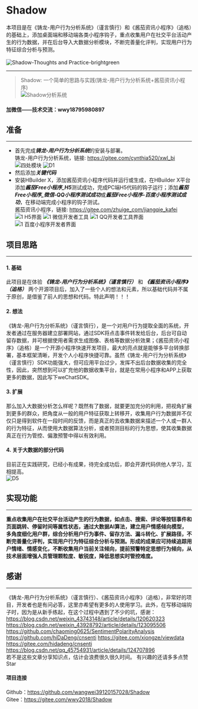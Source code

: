 # Shadow
本项目是在《铸龙-用户行为分析系统》（谨言慎行）和《酱茄资讯小程序》（追格）的基础上，添加桌面端和移动端各类小程序钩子，重点收集用户在社交平台活动产生的行为数据，并在后台导入大数据分析模块，不断完善量化评判，实现用户行为特征综合分析与预测。
<br>
<br>![Shadow-Thoughts and Practice-brightgreen](https://user-images.githubusercontent.com/39434325/206231246-6ba5ddca-ce84-4330-b908-997b4c34b099.svg)

----------------------------------------

> Shadow: 一个简单的思路与实践(铸龙-用户行为分析系统+酱茄资讯小程序)<br>
![Shadow分析系统](https://user-images.githubusercontent.com/39434325/206234734-d1ca6f9e-8a31-4be5-ab7a-82dd997b79ae.jpg)


#### 加微信——技术交流：wwy18795980897

## 准备
----------------------------------------
  * 首先完成***铸龙-用户行为分析系统***的安装与部署。<br>
  铸龙-用户行为分析系统，链接: https://gitee.com/cynthia520/xwl_bi
  ![四处模块](https://user-images.githubusercontent.com/39434325/206223222-5ff28499-c4f3-44b8-88c5-b4b74fba73d4.PNG)
  ![D1](https://user-images.githubusercontent.com/39434325/206223569-54870ddc-c898-4e87-b88a-b335ebfeee24.PNG)
  * 然后添加***关键代码***<br>
  * 安装HBuilder X，添加酱茄资讯小程序代码并运行或生成，在HBuilder X平台添加***酱茄Free小程序_H5***测试成功，完成PC端H5代码的钩子运行；添加***酱茄Free小程序_微信-QQ小程序测试成功***或***酱茄Free小程序-百度小程序测试成功***，在移动端完成小程序的钩子测试。<br>
    酱茄资讯小程序，链接: https://gitee.com/zhuige_com/jiangqie_kafei
![1 H5界面](https://user-images.githubusercontent.com/39434325/206223923-288be24c-5d8f-4ee4-b2cf-b7545db698e4.PNG)
![1 微信开发者工具](https://user-images.githubusercontent.com/39434325/206223825-d4021b53-8a9f-4190-9e3d-0c10b9c5ec8d.PNG)
![1 QQ开发者工具界面](https://user-images.githubusercontent.com/39434325/206223849-42eb654f-2671-480b-a5ab-9574b8b86079.PNG)
![1 百度小程序开发者界面](https://user-images.githubusercontent.com/39434325/206223888-29d6fc31-b40f-4962-b1a5-aa76fbe0e6a5.PNG)

## 项目思路
----------------------------------------

#### 1. 基础<br>
此项目是在体验 ***《铸龙-用户行为分析系统》（谨言慎行）*** 和 ***《酱茄资讯小程序》（追格）*** 两个开源项目后，加入了一些个人的想法和元素，所以基础代码并不属于原创，是借鉴了前人的思想和代码。特此声明！！！
	  
#### 2. 想法<br>
《铸龙-用户行为分析系统》（谨言慎行），是一个对用户行为提取全面的系统，开发者通过在服务器建立部署网站，通过SDK将点击事件转发给后台，后台可自动留存数据，并可根据使用者需求生成图像、表格等数据分析效果；《酱茄资讯小程序》（追格）是一个开源小程序快速开发项目，最大的亮点就是能够多平台转换部署，基本框架清晰，开发个人小程序快捷可靠。虽然《铸龙-用户行为分析系统》（谨言慎行）SDK功能强大，但可应用平台过少，发挥不出后台数据收集的完全性，因此，突然想到可以扩充他的数据收集平台，就是在常用小程序和APP上获取更多的数据，因此写下weChatSDK。
	   
#### 3. 扩展<br>
那么加入大数据分析怎么样呢？既然有了数据，就要更加充分的利用，把视角扩展到更多的群众，把角度从一般的用户特征获取上转移开，收集用户行为数据并不仅仅只是得到软件在一段时间的反馈，而是真正的去收集数据来描述一个人或一群人的行为特征，从而使用大数据算法分析，或者预测目标的行为思想，使其收集数据真正在行为管控、偏激预警中得以有效利用。
	  
####  4. 关于大数据的部分代码
 目前正在实践研究，已经小有成果，待完全成功后，即会开源代码供他人学习，互相提高。<br>
![D5](https://user-images.githubusercontent.com/39434325/206224131-cdd2b18e-4934-4d6d-976c-65de083764e5.PNG)
  
## 实现功能
----------------------------------------

**重点收集用户在社交平台活动产生的行为数据，如点击、搜索、评论等按钮事件和页面跳转、停留时间等属性状态，通过大数据AI算法，建立用户情感倾向模型，多角度细化用户群，综合分析用户行为事件、留存方法、漏斗转化、扩展路径，不断完善量化评判，实现用户行为特征综合分析与预测。形成的成果应可持续追踪用户情绪、情感变化，不断收集用户当前关注倾向，提前预警特定思想行为倾向，从技术层面增强人员管理颗粒度、敏锐度，降低思想实时管控难度。**


## 感谢
----------------------------------------

《铸龙-用户行为分析系统》（谨言慎行）、《酱茄资讯小程序》（追格），非常好的项目，开发者也是有问必答，这里亦希望有更多的人使用学习。此外，在写移动端钩子时，因为是从新手练起，在这个过程中遇到了不少的坑，感谢：
https://blog.csdn.net/weixin_43743148/article/details/120620323
https://blog.csdn.net/weixin_43928792/article/details/123095506
https://github.com/chaoming0625/SentimentPolarityAnalysis
https://github.com/hiDaDeng/cnsenti
https://gitee.com/xiongze/viewdata
https://gitee.com/hidadeng/cnsenti
https://blog.csdn.net/qq_45754931/article/details/124707896
<br>若不是这些文章分享知识点，估计会浪费很久很久时间。
有兴趣的还请多多点赞Star

#### 项目连接
Github：https://github.com/wangwei39120157028/Shadow
<br>
Gitee：https://gitee.com/wwy2018/Shadow
